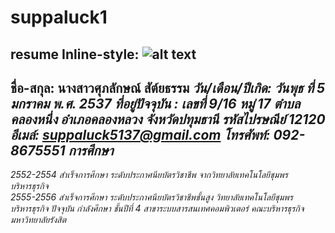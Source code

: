 # suppaluck1
resume
Inline-style: 
![alt text](https://scontent.fbkk10-1.fna.fbcdn.net/v/t1.0-1/p160x160/13921014_1035409926513980_8782954504339520929_n.jpg?oh=67a9d7ce0052c5a92cef17849680db26&oe=583FCCC5)
--
**ชื่อ-สกุล: นางสาวศุภลักษณ์  สัต์ยธรรม**
*วัน/เดือน/ปีเกิด: วันพุธ ที่ 5 มกราคม พ.ศ. 2537*
*ที่อยู่ปัจจุบัน : เลขที่ 9/16 หมู่ 17 ตำบลคลองหนึ่ง อำเภอคลองหลวง*
*จังหวัดปทุมธานี รหัสไปรษณีย์  12120*
*อีเมล์: suppaluck5137@gmail.com*
*โทรศัพท์: 092-8675551*
***การศึกษา***
---
*2552-2554 สำเร็จการศึกษา ระดับประกาศนียบัตรวิชาชีพ จากวิทยาลัยเทคโนโลยีชุมพรบริหารธุรกิจ*  
*2555-2556 สำเร็จการศึกษา ระดับประกาศนียบัตรวิชาชีพชั้นสูง วิทยาลัยเทคโนโลยีชุมพรบริหารธุรกิจ* 
*ปัจจุบัน กำลังศึกษา ชั้นปีที่ 4 สาขาระบบสารสนเทศคอมพิวเตอร์ คณะบริหารธุรกิจ มหาวิทยาลัยรังสิต*







